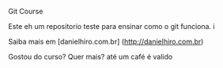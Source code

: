 Git Course

Este eh um repositorio teste para ensinar como o git funciona. i

Saiba mais em [danielhiro.com.br] (http://danielhiro.com.br)

Gostou do curso? Quer mais? até um café é valido
